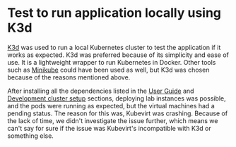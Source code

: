 # Test to run application locally using K3d

[K3d](https://k3d.io/) was used  to run a local Kubernetes cluster to test the application if it works as expected. K3d was preferred because of its simplicity and ease of use. It is a lightweight wrapper to run Kubernetes in Docker. Other tools such as [Minikube](https://minikube.sigs.k8s.io/docs/) could have been used as well, but K3d was chosen because of the reasons mentioned above.

After installing all the dependencies listed in the [User Guide](../user-guide.md) and [Development cluster setup](dev-cluster-setup.md) sections, deploying lab instances was possible, and the pods were running as expected, but the virtual machines had a pending status. The reason for this was, Kubevirt was crashing. Because of the lack of time, we didn't investigate the issue further, which means we can't say for sure if the issue was Kubevirt's incompatible with K3d or something else.
